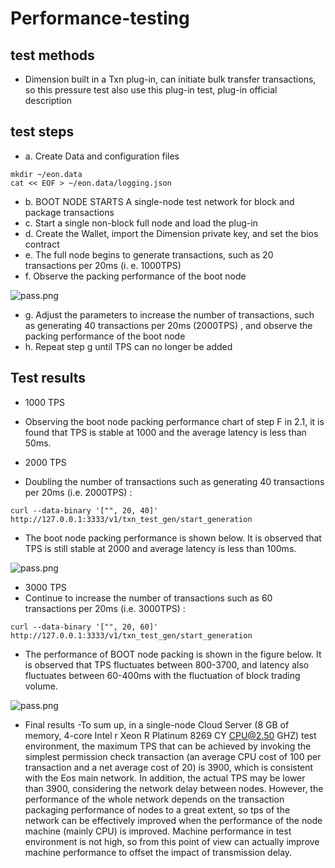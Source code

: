 # Performance-testing 


## test methods

- Dimension built in a Txn plug-in, can initiate bulk transfer transactions, so this pressure test also use this plug-in test, plug-in official description


## test steps

- a. Create Data and configuration files 

```shell
mkdir ~/eon.data
cat << EOF > ~/eon.data/logging.json
```
- b. BOOT NODE STARTS A single-node test network for block and package transactions
- c. Start a single non-block full node and load the plug-in
- d. Create the Wallet, import the Dimension private key, and set the bios contract
- e. The full node begins to generate transactions, such as 20 transactions per 20ms (i. e. 1000TPS) 
- f. Observe the packing performance of the boot node




![pass.png](https://github.com/dimensionofficial/C.H.A.O.S.-Framework/blob/master/Performance-testing/1.png__thumbnail)


- g. Adjust the parameters to increase the number of transactions, such as generating 40 transactions per 20ms (2000TPS) , and observe the packing performance of the boot node
- h. Repeat step g until TPS can no longer be added


## Test results
- 1000 TPS
- Observing the boot node packing performance chart of step F in 2.1, it is found that TPS is stable at 1000 and the average latency is less than 50ms.

- 2000 TPS 
- Doubling the number of transactions such as generating 40 transactions per 20ms (i.e. 2000TPS) :


```shell 
curl --data-binary '["", 20, 40]' http://127.0.0.1:3333/v1/txn_test_gen/start_generation
```
- The boot node packing performance is shown below. It is observed that TPS is still stable at 2000 and average latency is less than 100ms.

![pass.png](https://github.com/dimensionofficial/C.H.A.O.S.-Framework/blob/master/Performance-testing/2.png__thumbnail)


- 3000 TPS
- Continue to increase the number of transactions such as 60 transactions per 20ms (i.e. 3000TPS) :
```shell
curl --data-binary '["", 20, 60]' http://127.0.0.1:3333/v1/txn_test_gen/start_generation
```
- The performance of BOOT node packing is shown in the figure below. It is observed that TPS fluctuates between 800-3700, and latency also fluctuates between 60-400ms with the fluctuation of block trading volume.

![pass.png](https://github.com/dimensionofficial/C.H.A.O.S.-Framework/blob/master/Performance-testing/32.png__thumbnail)

- Final results
-To sum up, in a single-node Cloud Server (8 GB of memory, 4-core Intel r Xeon R Platinum 8269 CY CPU@2.50 GHZ) test environment, the maximum TPS that can be achieved by invoking the simplest permission check transaction (an average CPU cost of 100 per transaction and a net average cost of 20) is 3900, which is consistent with the Eos main network.
In addition, the actual TPS may be lower than 3900, considering the network delay between nodes. However, the performance of the whole network depends on the transaction packaging performance of nodes to a great extent, so tps of the network can be effectively improved when the performance of the node machine (mainly CPU) is improved. Machine performance in test environment is not high, so from this point of view can actually improve machine performance to offset the impact of transmission delay.

